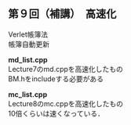 ## 第９回（補講）　高速化<br>
Verlet帳簿法<br>
帳簿自動更新<br>

**md_list.cpp** <br>
Lecture7のmd.cppを高速化したもの <br>
BM.hをincludeする必要がある

**mc_list.cpp** <br>
Lecture8のmc.cppを高速化したもの <br>
10倍くらいは速くなっている．
